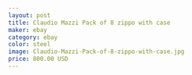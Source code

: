```yaml
---
layout: post
title: Claudio Mazzi Pack of 8 zippo with case
maker: ebay
category: ebay
color: steel
image: Claudio-Mazzi-Pack-of-8-zippo-with-case.jpg
price: 800.00 USD
---
```

